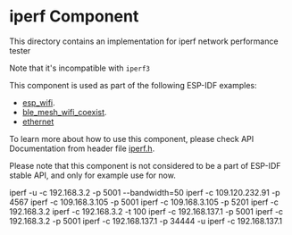 # iperf Component

This directory contains an implementation for iperf network performance tester

Note that it's incompatible with `iperf3`

This component is used as part of the following ESP-IDF examples:
- [esp_wifi](../../wifi/iperf).
- [ble_mesh_wifi_coexist](../../bluetooth/esp_ble_mesh/ble_mesh_wifi_coexist).
- [ethernet](../../ethernet/iperf)

To learn more about how to use this component, please check API Documentation from header file [iperf.h](./include/iperf.h).

Please note that this component is not considered to be a part of ESP-IDF stable API, and only for example use for now.

iperf -u -c 192.168.3.2 -p 5001 --bandwidth=50
iperf -c 109.120.232.91 -p 4567
iperf -c 109.168.3.105 -p 5001
iperf -c 109.168.3.105 -p 5201
iperf -c 192.168.3.2
iperf -c 192.168.3.2 -t 100
iperf -c 192.168.137.1 -p 5001
iperf -c 192.168.3.2 -p 5001
iperf -c 192.168.137.1 -p 34444 -u
iperf -c 192.168.137.1